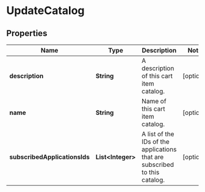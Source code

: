 

# UpdateCatalog

## Properties

Name | Type | Description | Notes
------------ | ------------- | ------------- | -------------
**description** | **String** | A description of this cart item catalog. |  [optional]
**name** | **String** | Name of this cart item catalog. |  [optional]
**subscribedApplicationsIds** | **List&lt;Integer&gt;** | A list of the IDs of the applications that are subscribed to this catalog. |  [optional]



